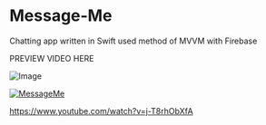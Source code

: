 # Message-Me
Chatting app written in Swift used method of MVVM with Firebase

PREVIEW VIDEO HERE 

![Image](https://j.gifs.com/6X4oQL.gif)

[![MessageMe](http://img.youtube.com/vi/-T8rhObXfA/0.jpg)](http://www.youtube.com/watch?v=-T8rhObXfA "MessageMe")



https://www.youtube.com/watch?v=j-T8rhObXfA
